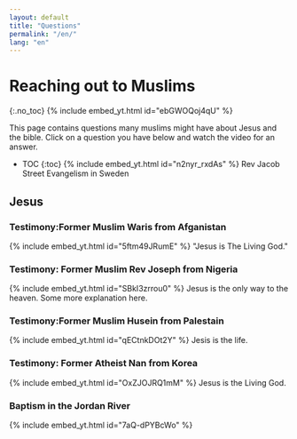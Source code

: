 ```yaml
---
layout: default
title: "Questions"
permalink: "/en/"
lang: "en"
---
```



# Reaching out to Muslims
{:.no_toc}
{% include embed_yt.html id="ebGWOQoj4qU" %}

This page contains questions many muslims might have about Jesus and the bible. Click on a question you have below and watch the video for an answer.

* TOC
{:toc}
{% include embed_yt.html id="n2nyr_rxdAs" %} 
Rev Jacob Street Evangelism in Sweden
## Jesus

### Testimony:Former Muslim Waris from Afganistan
{% include embed_yt.html id="5ftm49JRumE" %}
"Jesus is The Living God."

### Testimony: Former Muslim Rev Joseph from Nigeria
{% include embed_yt.html id="SBkI3zrrou0" %}
Jesus is the only way to the heaven.
Some more explanation here.

### Testimony:Former Muslim Husein from Palestain
{% include embed_yt.html id="qECtnkDOt2Y" %}
Jesis is the life.

### Testimony: Former Atheist Nan from Korea
{% include embed_yt.html id="OxZJOJRQ1mM" %}
Jesus is the Living God.

### Baptism in the Jordan River
{% include embed_yt.html id="7aQ-dPYBcWo" %}
